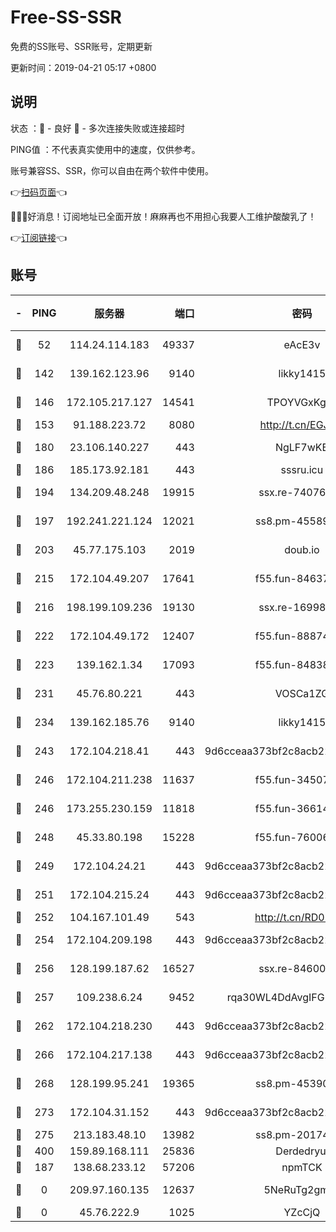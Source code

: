 # Free-SS-SSR

免费的SS账号、SSR账号，定期更新

更新时间：2019-04-21 05:17 +0800

## 说明

状态     ：🙂 - 良好 🙁 - 多次连接失败或连接超时

PING值   ：不代表真实使用中的速度，仅供参考。

账号兼容SS、SSR，你可以自由在两个软件中使用。

👉[扫码页面](https://liesauer.github.io/Free-SS-SSR/)👈

🎉🎉🎉好消息！订阅地址已全面开放！麻麻再也不用担心我要人工维护酸酸乳了！

👉[订阅链接](https://www.liesauer.net/yogurt/subscribe?ACCESS_TOKEN=DAYxR3mMaZAsaqUb)👈

## 账号

|-|PING|服务器|端口|密码|加密方式|区域|
|:----:|:----:|:-----:|-----:|:----:|:----:|:----:|
|🙂|52|114.24.114.183|49337|eAcE3v|chacha20-ietf|TW|
|🙂|142|139.162.123.96|9140|likky1415|aes-256-cfb|JP|
|🙂|146|172.105.217.127|14541|TPOYVGxKglpi|aes-256-cfb|JP|
|🙂|153|91.188.223.72|8080|http://t.cn/EGJIyrl|rc4-md5|RU|
|🙂|180|23.106.140.227|443|NgLF7wKB|aes-256-cfb|US|
|🙂|186|185.173.92.181|443|sssru.icu|rc4-md5|RU|
|🙂|194|134.209.48.248|19915|ssx.re-74076928|aes-256-cfb|US|
|🙂|197|192.241.221.124|12021|ss8.pm-45589166|aes-256-cfb|US|
|🙂|203|45.77.175.103|2019|doub.io|aes-128-ctr|SG|
|🙂|215|172.104.49.207|17641|f55.fun-84637205|aes-256-cfb|SG|
|🙂|216|198.199.109.236|19130|ssx.re-16998914|aes-256-cfb|US|
|🙂|222|172.104.49.172|12407|f55.fun-88874010|aes-256-cfb|SG|
|🙂|223|139.162.1.34|17093|f55.fun-84838743|aes-256-cfb|SG|
|🙂|231|45.76.80.221|443|VOSCa1ZG|aes-256-cfb|DE|
|🙂|234|139.162.185.76|9140|likky1415|aes-256-cfb|DE|
|🙂|243|172.104.218.41|443|9d6cceaa373bf2c8acb22e60b6a58be6|aes-256-cfb|US|
|🙂|246|172.104.211.238|11637|f55.fun-34507560|aes-256-cfb|US|
|🙂|246|173.255.230.159|11818|f55.fun-36614091|aes-256-cfb|US|
|🙂|248|45.33.80.198|15228|f55.fun-76006716|aes-256-cfb|US|
|🙂|249|172.104.24.21|443|9d6cceaa373bf2c8acb22e60b6a58be6|aes-256-cfb|US|
|🙂|251|172.104.215.24|443|9d6cceaa373bf2c8acb22e60b6a58be6|aes-256-cfb|US|
|🙂|252|104.167.101.49|543|http://t.cn/RD0D7sx|rc4-md5|CA|
|🙂|254|172.104.209.198|443|9d6cceaa373bf2c8acb22e60b6a58be6|aes-256-cfb|US|
|🙂|256|128.199.187.62|16527|ssx.re-84600729|aes-256-cfb|SG|
|🙂|257|109.238.6.24|9452|rqa30WL4DdAvgIFG6Fs3znzTa|aes-256-cfb|FR|
|🙂|262|172.104.218.230|443|9d6cceaa373bf2c8acb22e60b6a58be6|aes-256-cfb|US|
|🙂|266|172.104.217.138|443|9d6cceaa373bf2c8acb22e60b6a58be6|aes-256-cfb|US|
|🙂|268|128.199.95.241|19365|ss8.pm-45390350|aes-256-cfb|SG|
|🙂|273|172.104.31.152|443|9d6cceaa373bf2c8acb22e60b6a58be6|aes-256-cfb|US|
|🙂|275|213.183.48.10|13982|ss8.pm-20174684|rc4-md5|RU|
|🙂|400|159.89.168.111|25836|Derdedryuj|chacha20|IN|
|🙂|187|138.68.233.12|57206|npmTCK|rc4-md5|US|
|🙁|0|209.97.160.135|12637|5NeRuTg2gmxu|aes-256-cfb|SG|
|🙁|0|45.76.222.9|1025|YZcCjQ|rc4-md5|JP|
